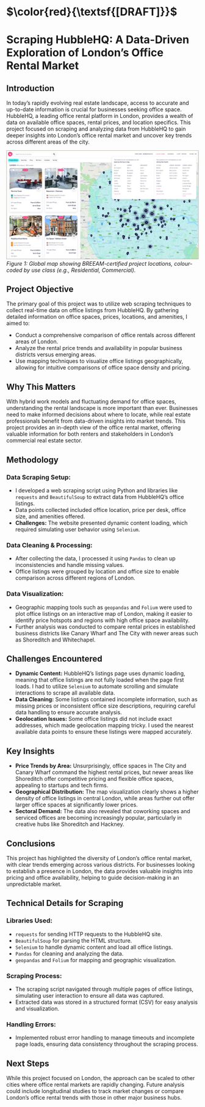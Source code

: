 # $\color{red}{\textsf{[DRAFT]}}$

# Scraping HubbleHQ: A Data-Driven Exploration of London’s Office Rental Market

## Introduction
In today’s rapidly evolving real estate landscape, access to accurate and up-to-date information is crucial for businesses seeking office space. HubbleHQ, a leading office rental platform in London, provides a wealth of data on available office spaces, rental prices, and location specifics. This project focused on scraping and analyzing data from HubbleHQ to gain deeper insights into London’s office rental market and uncover key trends across different areas of the city.

![HubbleHQ Office Rental](links/website.jpg)
*Figure 1: Global map showing BREEAM-certified project locations, colour-coded by use class (e.g., Residential, Commercial).*

## Project Objective
The primary goal of this project was to utilize web scraping techniques to collect real-time data on office listings from HubbleHQ. By gathering detailed information on office spaces, prices, locations, and amenities, I aimed to:

- Conduct a comprehensive comparison of office rentals across different areas of London.
- Analyze the rental price trends and availability in popular business districts versus emerging areas.
- Use mapping techniques to visualize office listings geographically, allowing for intuitive comparisons of office space density and pricing.

## Why This Matters
With hybrid work models and fluctuating demand for office spaces, understanding the rental landscape is more important than ever. Businesses need to make informed decisions about where to locate, while real estate professionals benefit from data-driven insights into market trends. This project provides an in-depth view of the office rental market, offering valuable information for both renters and stakeholders in London’s commercial real estate sector.

## Methodology

### Data Scraping Setup:
- I developed a web scraping script using Python and libraries like `requests` and `BeautifulSoup` to extract data from HubbleHQ’s office listings.
- Data points collected included office location, price per desk, office size, and amenities offered.
- **Challenges:** The website presented dynamic content loading, which required simulating user behavior using `Selenium`.

### Data Cleaning & Processing:
- After collecting the data, I processed it using `Pandas` to clean up inconsistencies and handle missing values.
- Office listings were grouped by location and office size to enable comparison across different regions of London.

### Data Visualization:
- Geographic mapping tools such as `geopandas` and `Folium` were used to plot office listings on an interactive map of London, making it easier to identify price hotspots and regions with high office space availability.
- Further analysis was conducted to compare rental prices in established business districts like Canary Wharf and The City with newer areas such as Shoreditch and Whitechapel.

## Challenges Encountered
- **Dynamic Content:** HubbleHQ’s listings page uses dynamic loading, meaning that office listings are not fully loaded when the page first loads. I had to utilize `Selenium` to automate scrolling and simulate interactions to scrape all available data.
- **Data Cleaning:** Some listings contained incomplete information, such as missing prices or inconsistent office size descriptions, requiring careful data handling to ensure accurate analysis.
- **Geolocation Issues:** Some office listings did not include exact addresses, which made geolocation mapping tricky. I used the nearest available data points to ensure these listings were mapped accurately.

## Key Insights
- **Price Trends by Area:** Unsurprisingly, office spaces in The City and Canary Wharf command the highest rental prices, but newer areas like Shoreditch offer competitive pricing and flexible office spaces, appealing to startups and tech firms.
- **Geographical Distribution:** The map visualization clearly shows a higher density of office listings in central London, while areas further out offer larger office spaces at significantly lower prices.
- **Sectoral Demand:** The data also revealed that coworking spaces and serviced offices are becoming increasingly popular, particularly in creative hubs like Shoreditch and Hackney.

## Conclusions
This project has highlighted the diversity of London’s office rental market, with clear trends emerging across various districts. For businesses looking to establish a presence in London, the data provides valuable insights into pricing and office availability, helping to guide decision-making in an unpredictable market.

## Technical Details for Scraping

### Libraries Used:
- `requests` for sending HTTP requests to the HubbleHQ site.
- `BeautifulSoup` for parsing the HTML structure.
- `Selenium` to handle dynamic content and load all office listings.
- `Pandas` for cleaning and analyzing the data.
- `geopandas` and `Folium` for mapping and geographic visualization.

### Scraping Process:
- The scraping script navigated through multiple pages of office listings, simulating user interaction to ensure all data was captured.
- Extracted data was stored in a structured format (CSV) for easy analysis and visualization.

### Handling Errors:
- Implemented robust error handling to manage timeouts and incomplete page loads, ensuring data consistency throughout the scraping process.

## Next Steps
While this project focused on London, the approach can be scaled to other cities where office rental markets are rapidly changing. Future analysis could include longitudinal studies to track market changes or compare London’s office rental trends with those in other major business hubs.
